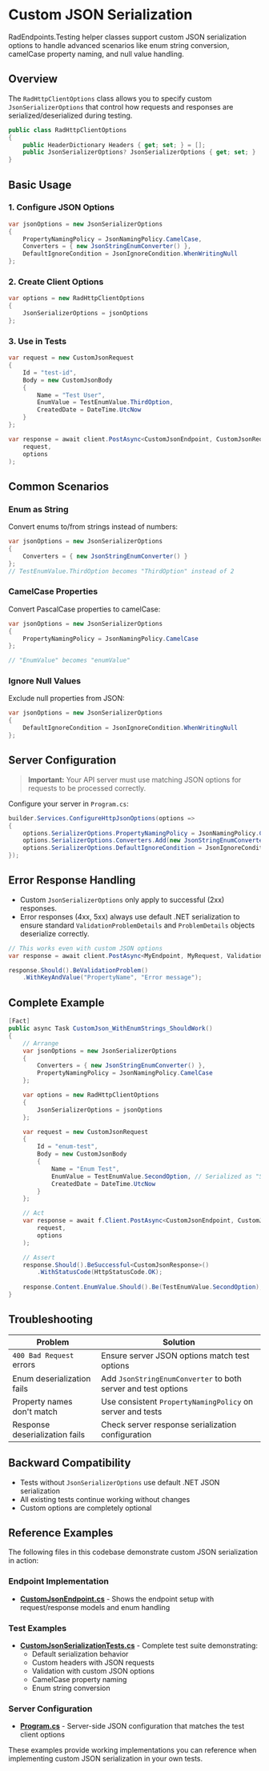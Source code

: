 # Custom JSON Serialization

RadEndpoints.Testing helper classes support custom JSON serialization options to handle advanced scenarios like enum string conversion, camelCase property naming, and null value handling.

## Overview

The `RadHttpClientOptions` class allows you to specify custom `JsonSerializerOptions` that control how requests and responses are serialized/deserialized during testing.
```csharp
public class RadHttpClientOptions 
{
    public HeaderDictionary Headers { get; set; } = [];
    public JsonSerializerOptions? JsonSerializerOptions { get; set; }
}
```
## Basic Usage

### 1. Configure JSON Options
```csharp
var jsonOptions = new JsonSerializerOptions
{
    PropertyNamingPolicy = JsonNamingPolicy.CamelCase,
    Converters = { new JsonStringEnumConverter() },
    DefaultIgnoreCondition = JsonIgnoreCondition.WhenWritingNull
};
```

### 2. Create Client Options
```csharp
var options = new RadHttpClientOptions
{
    JsonSerializerOptions = jsonOptions
};
```

### 3. Use in Tests
```csharp
var request = new CustomJsonRequest
{
    Id = "test-id",
    Body = new CustomJsonBody
    {
        Name = "Test User",
        EnumValue = TestEnumValue.ThirdOption,
        CreatedDate = DateTime.UtcNow
    }
};

var response = await client.PostAsync<CustomJsonEndpoint, CustomJsonRequest, CustomJsonResponse>(
    request, 
    options
);
```
## Common Scenarios

### Enum as String

Convert enums to/from strings instead of numbers:

```csharp
var jsonOptions = new JsonSerializerOptions
{
    Converters = { new JsonStringEnumConverter() }
};
// TestEnumValue.ThirdOption becomes "ThirdOption" instead of 2
```
### CamelCase Properties


Convert PascalCase properties to camelCase:
```csharp
var jsonOptions = new JsonSerializerOptions
{
    PropertyNamingPolicy = JsonNamingPolicy.CamelCase
};

// "EnumValue" becomes "enumValue"
```
### Ignore Null Values

Exclude null properties from JSON:
```csharp
var jsonOptions = new JsonSerializerOptions
{
    DefaultIgnoreCondition = JsonIgnoreCondition.WhenWritingNull
};
```
## Server Configuration

> **Important:** Your API server must use matching JSON options for requests to be processed correctly.

Configure your server in `Program.cs`:
```csharp
builder.Services.ConfigureHttpJsonOptions(options =>
{
    options.SerializerOptions.PropertyNamingPolicy = JsonNamingPolicy.CamelCase;
    options.SerializerOptions.Converters.Add(new JsonStringEnumConverter());
    options.SerializerOptions.DefaultIgnoreCondition = JsonIgnoreCondition.WhenWritingNull;
});
```

## Error Response Handling

- Custom `JsonSerializerOptions` only apply to successful (2xx) responses. 
- Error responses (4xx, 5xx) always use default .NET serialization to ensure standard `ValidationProblemDetails` and `ProblemDetails` objects deserialize correctly.

```csharp 
// This works even with custom JSON options
var response = await client.PostAsync<MyEndpoint, MyRequest, ValidationProblemDetails>(request, options);

response.Should().BeValidationProblem()
    .WithKeyAndValue("PropertyName", "Error message");

```

## Complete Example

```csharp
[Fact]
public async Task CustomJson_WithEnumStrings_ShouldWork()
{
    // Arrange
    var jsonOptions = new JsonSerializerOptions
    {
        Converters = { new JsonStringEnumConverter() },
        PropertyNamingPolicy = JsonNamingPolicy.CamelCase
    };

    var options = new RadHttpClientOptions
    {
        JsonSerializerOptions = jsonOptions
    };

    var request = new CustomJsonRequest
    {
        Id = "enum-test",
        Body = new CustomJsonBody
        {
            Name = "Enum Test",
            EnumValue = TestEnumValue.SecondOption, // Serialized as "SecondOption"
            CreatedDate = DateTime.UtcNow
        }
    };

    // Act
    var response = await f.Client.PostAsync<CustomJsonEndpoint, CustomJsonRequest, CustomJsonResponse>(
        request, 
        options
    );

    // Assert
    response.Should().BeSuccessful<CustomJsonResponse>()
        .WithStatusCode(HttpStatusCode.OK);
    
    response.Content.EnumValue.Should().Be(TestEnumValue.SecondOption);
}
```

## Troubleshooting

| Problem | Solution |
|---------|----------|
| `400 Bad Request` errors | Ensure server JSON options match test options |
| Enum deserialization fails | Add `JsonStringEnumConverter` to both server and test options |
| Property names don't match | Use consistent `PropertyNamingPolicy` on server and tests |
| Response deserialization fails | Check server response serialization configuration |

## Backward Compatibility

- Tests without `JsonSerializerOptions` use default .NET JSON serialization
- All existing tests continue working without changes
- Custom options are completely optional

## Reference Examples

The following files in this codebase demonstrate custom JSON serialization in action:

### Endpoint Implementation
- **[CustomJsonEndpoint.cs](MinimalApi/Features/ParameterTests/EmptyStringTests/CustomJsonEndpoint.cs)** - Shows the endpoint setup with request/response models and enum handling

### Test Examples
- **[CustomJsonSerializationTests.cs](MinimalApi.Tests.Integration/Tests/ParameterTests/CustomJsonSerializationTests.cs)** - Complete test suite demonstrating:
  - Default serialization behavior
  - Custom headers with JSON requests
  - Validation with custom JSON options
  - CamelCase property naming
  - Enum string conversion

### Server Configuration
- **[Program.cs](MinimalApi/Program.cs)** - Server-side JSON configuration that matches the test client options

These examples provide working implementations you can reference when implementing custom JSON serialization in your own tests.